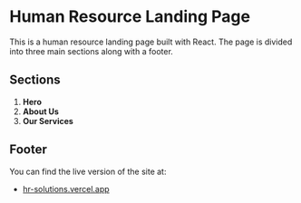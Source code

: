 # Human Resource Landing Page

This is a human resource landing page built with React. The page is divided into three main sections along with a footer.

## Sections

1. **Hero**
2. **About Us**
3. **Our Services**

## Footer

You can find the live version of the site at:

- [hr-solutions.vercel.app](https://hr-solutions.vercel.app)
